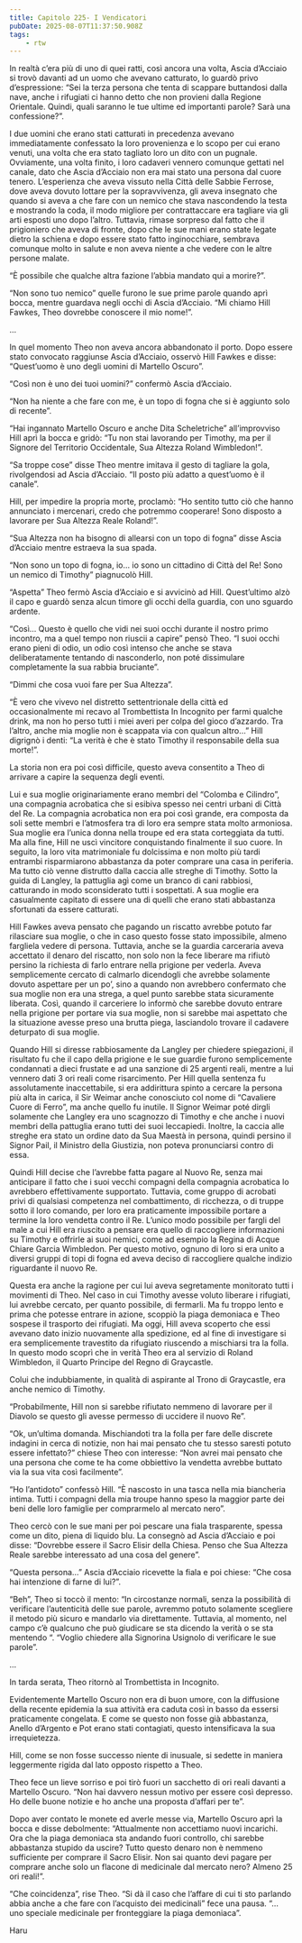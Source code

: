 ```yaml
---
title: Capitolo 225- I Vendicatori
pubDate: 2025-08-07T11:37:50.908Z
tags:
    - rtw
---
```



In realtà c’era più di uno di quei ratti, così ancora una volta, Ascia d’Acciaio si trovò davanti ad un uomo che avevano catturato, lo guardò privo d’espressione: “Sei la terza persona che tenta di scappare buttandosi dalla nave, anche i rifugiati ci hanno detto che non provieni dalla Regione Orientale. Quindi, quali saranno le tue ultime ed importanti parole? Sarà una confessione?”.


I due uomini che erano stati catturati in precedenza avevano immediatamente confessato la loro provenienza e lo scopo per cui erano venuti, una volta che era stato tagliato loro un dito con un pugnale. Ovviamente, una volta finito, i loro cadaveri vennero comunque gettati nel canale, dato che Ascia d’Acciaio non era mai stato una persona dal cuore tenero. L’esperienza che aveva vissuto nella Città delle Sabbie Ferrose, dove aveva dovuto lottare per la sopravvivenza, gli aveva insegnato che quando si aveva a che fare con un nemico che stava nascondendo la testa e mostrando la coda, il modo migliore per contrattaccare era tagliare via gli arti esposti uno dopo l’altro. Tuttavia, rimase sorpreso dal fatto che il prigioniero che aveva di fronte, dopo che le sue mani erano state legate dietro la schiena e dopo essere stato fatto inginocchiare, sembrava comunque molto in salute e non aveva niente a che vedere con le altre persone malate.


“Ѐ possibile che qualche altra fazione l’abbia mandato qui a morire?”.


“Non sono tuo nemico” quelle furono le sue prime parole quando aprì bocca, mentre guardava negli occhi di Ascia d’Acciaio. “Mi chiamo Hill Fawkes, Theo dovrebbe conoscere il mio nome!”.


…


In quel momento Theo non aveva ancora abbandonato il porto. Dopo essere stato convocato raggiunse Ascia d’Acciaio, osservò Hill Fawkes e disse: “Quest’uomo è uno degli uomini di Martello Oscuro”.


“Così non è uno dei tuoi uomini?” confermò Ascia d’Acciaio.


“Non ha niente a che fare con me, è un topo di fogna che si è aggiunto solo di recente”.


“Hai ingannato Martello Oscuro e anche Dita Scheletriche” all’improvviso Hill aprì la bocca e gridò: “Tu non stai lavorando per Timothy, ma per il Signore del Territorio Occidentale, Sua Altezza Roland Wimbledon!”.


“Sa troppe cose” disse Theo mentre imitava il gesto di tagliare la gola, rivolgendosi ad Ascia d’Acciaio. “Il posto più adatto a quest’uomo è il canale”.


Hill, per impedire la propria morte, proclamò: “Ho sentito tutto ciò che hanno annunciato i mercenari, credo che potremmo cooperare! Sono disposto a lavorare per Sua Altezza Reale Roland!”.


“Sua Altezza non ha bisogno di allearsi con un topo di fogna” disse Ascia d’Acciaio mentre estraeva la sua spada.


“Non sono un topo di fogna, io… io sono un cittadino di Città del Re! Sono un nemico di Timothy” piagnucolò Hill.


“Aspetta” Theo fermò Ascia d’Acciaio e si avvicinò ad Hill. Quest’ultimo alzò il capo e guardò senza alcun timore gli occhi della guardia, con uno sguardo ardente.


“Così… Questo è quello che vidi nei suoi occhi durante il nostro primo incontro, ma a quel tempo non riuscii a capire” pensò Theo. “I suoi occhi erano pieni di odio, un odio così intenso che anche se stava deliberatamente tentando di nasconderlo, non poté dissimulare completamente la sua rabbia bruciante”.


“Dimmi che cosa vuoi fare per Sua Altezza”.


“Ѐ vero che vivevo nel distretto settentrionale della città ed occasionalmente mi recavo al Trombettista In Incognito per farmi qualche drink, ma non ho perso tutti i miei averi per colpa del gioco d’azzardo. Tra l’altro, anche mia moglie non è scappata via con qualcun altro…” Hill digrignò i denti: “La verità è che è stato Timothy il responsabile della sua morte!”.


La storia non era poi così difficile, questo aveva consentito a Theo di arrivare a capire la sequenza degli eventi.


Lui e sua moglie originariamente erano membri del “Colomba e Cilindro”, una compagnia acrobatica che si esibiva spesso nei centri urbani di Città del Re. La compagnia acrobatica non era poi così grande, era composta da soli sette membri e l’atmosfera tra di loro era sempre stata molto armoniosa. Sua moglie era l’unica donna nella troupe ed era stata corteggiata da tutti. Ma alla fine, Hill ne uscì vincitore conquistando finalmente il suo cuore. In seguito, la loro vita matrimoniale fu dolcissima e non molto più tardi entrambi risparmiarono abbastanza da poter comprare una casa in periferia. Ma tutto ciò venne distrutto dalla caccia alle streghe di Timothy. Sotto la guida di Langley, la pattuglia agì come un branco di cani rabbiosi, catturando in modo sconsiderato tutti i sospettati. A sua moglie era casualmente capitato di essere una di quelli che erano stati abbastanza sfortunati da essere catturati.


Hill Fawkes aveva pensato che pagando un riscatto avrebbe potuto far rilasciare sua moglie, o che in caso questo fosse stato impossibile, almeno fargliela vedere di persona. Tuttavia, anche se la guardia carceraria aveva accettato il denaro del riscatto, non solo non la fece liberare ma rifiutò persino la richiesta di farlo entrare nella prigione per vederla. Aveva semplicemente cercato di calmarlo dicendogli che avrebbe solamente dovuto aspettare per un po’, sino a quando non avrebbero confermato che sua moglie non era una strega, a quel punto sarebbe stata sicuramente liberata. Così, quando il carceriere lo informò che sarebbe dovuto entrare nella prigione per portare via sua moglie, non si sarebbe mai aspettato che la situazione avesse preso una brutta piega, lasciandolo trovare il cadavere deturpato di sua moglie.


Quando Hill si diresse rabbiosamente da Langley per chiedere spiegazioni, il risultato fu che il capo della prigione e le sue guardie furono semplicemente condannati a dieci frustate e ad una sanzione di 25 argenti reali, mentre a lui vennero dati 3 ori reali come risarcimento. Per Hill quella sentenza fu assolutamente inaccettabile, si era addirittura spinto a cercare la persona più alta in carica, il Sir Weimar anche conosciuto col nome di “Cavaliere Cuore di Ferro”, ma anche quello fu inutile. Il Signor Weimar poté dirgli solamente che Langley era uno scagnozzo di Timothy e che anche i nuovi membri della pattuglia erano tutti dei suoi leccapiedi. Inoltre, la caccia alle streghe era stato un ordine dato da Sua Maestà in persona, quindi persino il Signor Pail, il Ministro della Giustizia, non poteva pronunciarsi contro di essa.


Quindi Hill decise che l’avrebbe fatta pagare al Nuovo Re, senza mai anticipare il fatto che i suoi vecchi compagni della compagnia acrobatica lo avrebbero effettivamente supportato. Tuttavia, come gruppo di acrobati privi di qualsiasi competenza nel combattimento, di ricchezza, o di truppe sotto il loro comando, per loro era praticamente impossibile portare a termine la loro vendetta contro il Re. L’unico modo possibile per fargli del male a cui Hill era riuscito a pensare era quello di raccogliere informazioni su Timothy e offrirle ai suoi nemici, come ad esempio la Regina di Acque Chiare Garcia Wimbledon. Per questo motivo, ognuno di loro si era unito a diversi gruppi di topi di fogna ed aveva deciso di raccogliere qualche indizio riguardante il nuovo Re.


Questa era anche la ragione per cui lui aveva segretamente monitorato tutti i movimenti di Theo. Nel caso in cui Timothy avesse voluto liberare i rifugiati, lui avrebbe cercato, per quanto possibile, di fermarli. Ma fu troppo lento e prima che potesse entrare in azione, scoppiò la piaga demoniaca e Theo sospese il trasporto dei rifugiati. Ma oggi, Hill aveva scoperto che essi avevano dato inizio nuovamente alla spedizione, ed al fine di investigare si era semplicemente travestito da rifugiato riuscendo a mischiarsi tra la folla. In questo modo scoprì che in verità Theo era al servizio di Roland Wimbledon, il Quarto Principe del Regno di Graycastle.


Colui che indubbiamente, in qualità di aspirante al Trono di Graycastle, era anche nemico di Timothy.


“Probabilmente, Hill non si sarebbe rifiutato nemmeno di lavorare per il Diavolo se questo gli avesse permesso di uccidere il nuovo Re”.


“Ok, un’ultima domanda. Mischiandoti tra la folla per fare delle discrete indagini in cerca di notizie, non hai mai pensato che tu stesso saresti potuto essere infettato?” chiese Theo con interesse: “Non avrei mai pensato che una persona che come te ha come obbiettivo la vendetta avrebbe buttato via la sua vita così facilmente”.


“Ho l’antidoto” confessò Hill. “Ѐ nascosto in una tasca nella mia biancheria intima. Tutti i compagni della mia troupe hanno speso la maggior parte dei beni delle loro famiglie per comprarmelo al mercato nero”.


Theo cercò con le sue mani per poi pescare una fiala trasparente, spessa come un dito, piena di liquido blu. La consegnò ad Ascia d’Acciaio e poi disse: “Dovrebbe essere il Sacro Elisir della Chiesa. Penso che Sua Altezza Reale sarebbe interessato ad una cosa del genere”.


“Questa persona…” Ascia d’Acciaio ricevette la fiala e poi chiese: “Che cosa hai intenzione di farne di lui?”.


“Beh”, Theo si toccò il mento: “In circostanze normali, senza la possibilità di verificare l’autenticità delle sue parole, avremmo potuto solamente scegliere il metodo più sicuro e mandarlo via direttamente. Tuttavia, al momento, nel campo c’è qualcuno che può giudicare se sta dicendo la verità o se sta mentendo “. “Voglio chiedere alla Signorina Usignolo di verificare le sue parole”.


…


In tarda serata, Theo ritornò al Trombettista in Incognito.


Evidentemente Martello Oscuro non era di buon umore, con la diffusione della recente epidemia la sua attività era caduta così in basso da essersi praticamente congelata. E come se questo non fosse già abbastanza, Anello d’Argento e Pot erano stati contagiati, questo intensificava la sua irrequietezza.


Hill, come se non fosse successo niente di inusuale, si sedette in maniera leggermente rigida dal lato opposto rispetto a Theo.


Theo fece un lieve sorriso e poi tirò fuori un sacchetto di ori reali davanti a Martello Oscuro. “Non hai davvero nessun motivo per essere così depresso. Ho delle buone notizie e ho anche una proposta d’affari per te”.


Dopo aver contato le monete ed averle messe via, Martello Oscuro aprì la bocca e disse debolmente: “Attualmente non accettiamo nuovi incarichi. Ora che la piaga demoniaca sta andando fuori controllo, chi sarebbe abbastanza stupido da uscire? Tutto questo denaro non è nemmeno sufficiente per comprare il Sacro Elisir. Non sai quanto devi pagare per comprare anche solo un flacone di medicinale dal mercato nero? Almeno 25 ori reali!”.


“Che coincidenza”, rise Theo. “Si dà il caso che l’affare di cui ti sto parlando abbia anche a che fare con l’acquisto dei medicinali” fece una pausa. “… uno speciale medicinale per fronteggiare la piaga demoniaca”.










Haru





